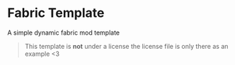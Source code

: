 # Fabric Template

A simple dynamic fabric mod template

> This template is **not** under a license the license file is only there as an example <3